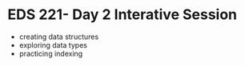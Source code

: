 # EDS 221- Day 2 Interative Session

- creating data structures
- exploring data types
- practicing indexing
